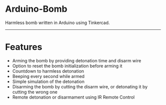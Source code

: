 # Arduino-Bomb
<p>Harmless bomb written in Arduino using Tinkercad.</p>

<hr />

<h1>Features</h1>
<ul>
  <li>Arming the bomb by providing detonation time and disarm wire</li>
  <li>Option to reset the bomb initialization before arming it</li>
  <li>Countdown to harmless detonation</li>
  <li>Beeping every second while armed</li>
  <li>Simple simulation of the detonation</li>
  <li>Disarming the bomb by cutting the disarm wire, or detonating it by cutting the wrong one</li>
  <li>Remote detonation or disarmament using IR Remote Control</li>
</ul>
